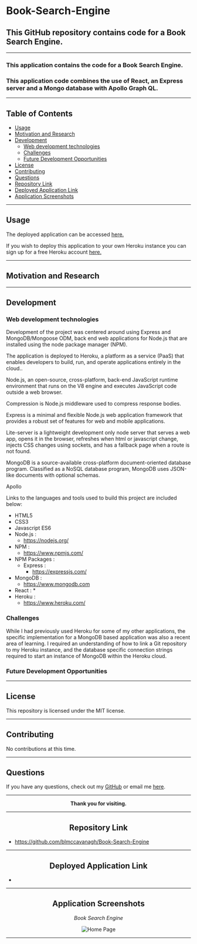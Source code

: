 # Book-Search-Engine

## This GitHub repository contains code for a Book Search Engine.

---

### This application contains the code for a Book Search Engine.
### This application code combines the use of React, an Express server and a Mongo database with Apollo Graph QL.

---

## Table of Contents

* [Usage](#usage)
* [Motivation and Research](#motivation-and-research)
* [Development](#development)
  * [Web development technologies](#web-development-technologies)
  * [Challenges](#challenges)
  * [Future Development Opportunities](#future-development-opportunities)
* [License](#license)
* [Contributing](#contributing)
* [Questions](#questions)
* [Repository Link](#repository-link)
* [Deployed Application Link](#deployed-application-link)
* [Application Screenshots](#application-screenshots)

---

## Usage

The deployed application can be accessed <a href="">here.</a>

If you wish to deploy this application to your own Heroku instance you can sign up for a free Heroku account <a href="https://signup.heroku.com/">here.</a>

---

## Motivation and Research

---

## Development

### Web development technologies

Development of the project was centered around using Express and MongoDB/Mongoose ODM, back end web applications for Node.js that are installed using the node package manager (NPM).

The application is deployed to Heroku, a platform as a service (PaaS) that enables developers to build, run, and operate applications entirely in the cloud..

Node.js, an open-source, cross-platform, back-end JavaScript runtime environment that runs on the V8 engine and executes JavaScript code outside a web browser.

Compression is Node.js middleware used to compress response bodies.

Express is a minimal and flexible Node.js web application framework that provides a robust set of features for web and mobile applications.

Lite-server is a lightweight development only node server that serves a web app, opens it in the browser, refreshes when html or javascript change, injects CSS changes using sockets, and has a fallback page when a route is not found.

MongoDB is a source-available cross-platform document-oriented database program. Classified as a NoSQL database program, MongoDB uses JSON-like documents with optional schemas.

Apollo

Links to the languages and tools used to build this project are included below:

* HTML5
* CSS3
* Javascript ES6
* Node.js :
    * https://nodejs.org/
* NPM :
    * https://www.npmjs.com/
* NPM Packages :
    * Express :
        * https://expressjs.com/
* MongoDB :
    * https://www.mongodb.com
* React :
    * 
* Heroku :
  * https://www.heroku.com/

### Challenges

While I had previously used Heroku for some of my other applications, the specific implementation for a MongoDB based application was also a recent area of learning. I required an understanding of how to link a Git repository to my Heroku instance, and the database specific connection strings required to start an instance of MongoDB within the Heroku cloud.

### Future Development Opportunities

---

## License

This repository is licensed under the MIT license.

---

## Contributing

No contributions at this time.

---

## Questions

If you have any questions, check out my <a href="https://www.github.com/blmccavanagh">GitHub</a> or email me <a href="mailto:blmccavanagh@gmail.com">here</a>.

---

<div align="center">

**Thank you for visiting.**

</div>

---

<div align="center">

## Repository Link

</div>

* https://github.com/blmccavanagh/Book-Search-Engine

---

<div align="center">

## Deployed Application Link

</div>

* 

---

<div align="center">

## Application Screenshots

</div>

<div align="center">

*Book Search Engine*

![Home Page](./assets/images/)

</div>

---